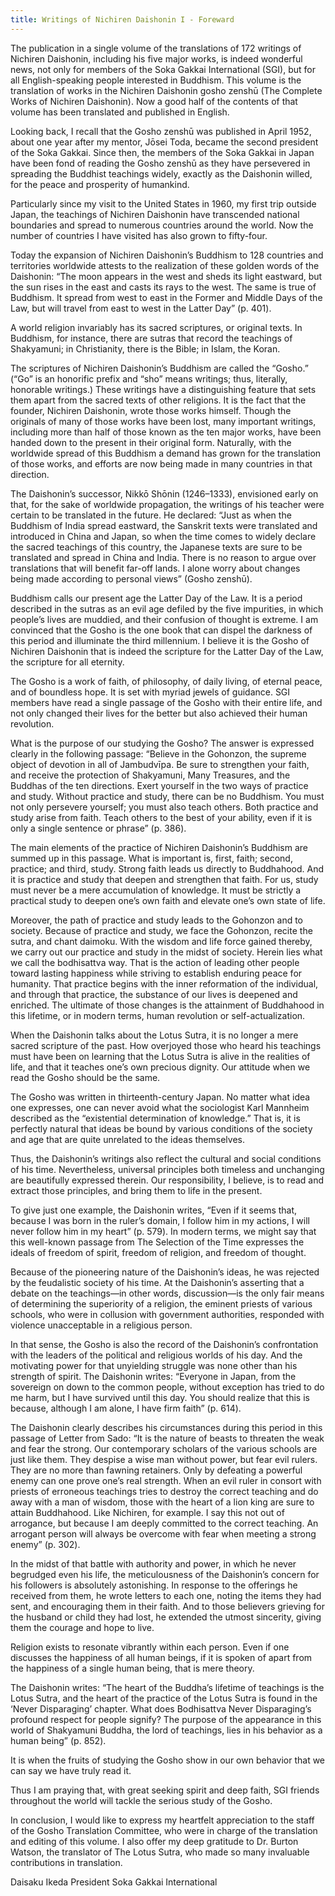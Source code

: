 ```yaml
---
title: Writings of Nichiren Daishonin I - Foreward
---
```


The publication in a single volume of the translations of 172 writings of Nichiren Daishonin, including his five major works, is indeed wonderful news, not only for members of the Soka Gakkai International (SGI), but for all English-speaking people interested in Buddhism. This volume is the translation of works in the Nichiren Daishonin gosho zenshū (The Complete Works of Nichiren Daishonin). Now a good half of the contents of that volume has been translated and published in English.

Looking back, I recall that the Gosho zenshū was published in April 1952, about one year after my mentor, Jōsei Toda, became the second president of the Soka Gakkai. Since then, the members of the Soka Gakkai in Japan have been fond of reading the Gosho zenshū as they have persevered in spreading the Buddhist teachings widely, exactly as the Daishonin willed, for the peace and prosperity of humankind.

Particularly since my visit to the United States in 1960, my first trip outside Japan, the teachings of Nichiren Daishonin have transcended national boundaries and spread to numerous countries around the world. Now the number of countries I have visited has also grown to fifty-four.

Today the expansion of Nichiren Daishonin’s Buddhism to 128 countries and territories worldwide attests to the realization of these golden words of the Daishonin: “The moon appears in the west and sheds its light eastward, but the sun rises in the east and casts its rays to the west. The same is true of Buddhism. It spread from west to east in the Former and Middle Days of the Law, but will travel from east to west in the Latter Day” (p. 401).

A world religion invariably has its sacred scriptures, or original texts. In Buddhism, for instance, there are sutras that record the teachings of Shakyamuni; in Christianity, there is the Bible; in Islam, the Koran.

The scriptures of Nichiren Daishonin’s Buddhism are called the “Gosho.” (“Go” is an honorific prefix and “sho” means writings; thus, literally, honorable writings.) These writings have a distinguishing feature that sets them apart from the sacred texts of other religions. It is the fact that the founder, Nichiren Daishonin, wrote those works himself. Though the originals of many of those works have been lost, many important writings, including more than half of those known as the ten major works, have been handed down to the present in their original form. Naturally, with the worldwide spread of this Buddhism a demand has grown for the translation of those works, and efforts are now being made in many countries in that direction.

The Daishonin’s successor, Nikkō Shōnin (1246–1333), envisioned early on that, for the sake of worldwide propagation, the writings of his teacher were certain to be translated in the future. He declared: “Just as when the Buddhism of India spread eastward, the Sanskrit texts were translated and introduced in China and Japan, so when the time comes to widely declare the sacred teachings of this country, the Japanese texts are sure to be translated and spread in China and India. There is no reason to argue over translations that will benefit far-off lands. I alone worry about changes being made according to personal views” (Gosho zenshū).

Buddhism calls our present age the Latter Day of the Law. It is a period described in the sutras as an evil age defiled by the five impurities, in which people’s lives are muddied, and their confusion of thought is extreme. I am convinced that the Gosho is the one book that can dispel the darkness of this period and illuminate the third millennium. I believe it is the Gosho of Nichiren Daishonin that is indeed the scripture for the Latter Day of the Law, the scripture for all eternity.

The Gosho is a work of faith, of philosophy, of daily living, of eternal peace, and of boundless hope. It is set with myriad jewels of guidance. SGI members have read a single passage of the Gosho with their entire life, and not only changed their lives for the better but also achieved their human revolution.

What is the purpose of our studying the Gosho? The answer is expressed clearly in the following passage: “Believe in the Gohonzon, the supreme object of devotion in all of Jambudvīpa. Be sure to strengthen your faith, and receive the protection of Shakyamuni, Many Treasures, and the Buddhas of the ten directions. Exert yourself in the two ways of practice and study. Without practice and study, there can be no Buddhism. You must not only persevere yourself; you must also teach others. Both practice and study arise from faith. Teach others to the best of your ability, even if it is only a single sentence or phrase” (p. 386).

The main elements of the practice of Nichiren Daishonin’s Buddhism are summed up in this passage. What is important is, first, faith; second, practice; and third, study. Strong faith leads us directly to Buddhahood. And it is practice and study that deepen and strengthen that faith. For us, study must never be a mere accumulation of knowledge. It must be strictly a practical study to deepen one’s own faith and elevate one’s own state of life.

Moreover, the path of practice and study leads to the Gohonzon and to society. Because of practice and study, we face the Gohonzon, recite the sutra, and chant daimoku. With the wisdom and life force gained thereby, we carry out our practice and study in the midst of society. Herein lies what we call the bodhisattva way. That is the action of leading other people toward lasting happiness while striving to establish enduring peace for humanity. That practice begins with the inner reformation of the individual, and through that practice, the substance of our lives is deepened and enriched. The ultimate of those changes is the attainment of Buddhahood in this lifetime, or in modern terms, human revolution or self-actualization.

When the Daishonin talks about the Lotus Sutra, it is no longer a mere sacred scripture of the past. How overjoyed those who heard his teachings must have been on learning that the Lotus Sutra is alive in the realities of life, and that it teaches one’s own precious dignity. Our attitude when we read the Gosho should be the same.

The Gosho was written in thirteenth-century Japan. No matter what idea one expresses, one can never avoid what the sociologist Karl Mannheim described as the “existential determination of knowledge.” That is, it is perfectly natural that ideas be bound by various conditions of the society and age that are quite unrelated to the ideas themselves.

Thus, the Daishonin’s writings also reflect the cultural and social conditions of his time. Nevertheless, universal principles both timeless and unchanging are beautifully expressed therein. Our responsibility, I believe, is to read and extract those principles, and bring them to life in the present.

To give just one example, the Daishonin writes, “Even if it seems that, because I was born in the ruler’s domain, I follow him in my actions, I will never follow him in my heart” (p. 579). In modern terms, we might say that this well-known passage from The Selection of the Time expresses the ideals of freedom of spirit, freedom of religion, and freedom of thought.

Because of the pioneering nature of the Daishonin’s ideas, he was rejected by the feudalistic society of his time. At the Daishonin’s asserting that a debate on the teachings—in other words, discussion—is the only fair means of determining the superiority of a religion, the eminent priests of various schools, who were in collusion with government authorities, responded with violence unacceptable in a religious person.

In that sense, the Gosho is also the record of the Daishonin’s confrontation with the leaders of the political and religious worlds of his day. And the motivating power for that unyielding struggle was none other than his strength of spirit. The Daishonin writes: “Everyone in Japan, from the sovereign on down to the common people, without exception has tried to do me harm, but I have survived until this day. You should realize that this is because, although I am alone, I have firm faith” (p. 614).

The Daishonin clearly describes his circumstances during this period in this passage of Letter from Sado: “It is the nature of beasts to threaten the weak and fear the strong. Our contemporary scholars of the various schools are just like them. They despise a wise man without power, but fear evil rulers. They are no more than fawning retainers. Only by defeating a powerful enemy can one prove one’s real strength. When an evil ruler in consort with priests of erroneous teachings tries to destroy the correct teaching and do away with a man of wisdom, those with the heart of a lion king are sure to attain Buddhahood. Like Nichiren, for example. I say this not out of arrogance, but because I am deeply committed to the correct teaching. An arrogant person will always be overcome with fear when meeting a strong enemy” (p. 302).

In the midst of that battle with authority and power, in which he never begrudged even his life, the meticulousness of the Daishonin’s concern for his followers is absolutely astonishing. In response to the offerings he received from them, he wrote letters to each one, noting the items they had sent, and encouraging them in their faith. And to those believers grieving for the husband or child they had lost, he extended the utmost sincerity, giving them the courage and hope to live.

Religion exists to resonate vibrantly within each person. Even if one discusses the happiness of all human beings, if it is spoken of apart from the happiness of a single human being, that is mere theory.

The Daishonin writes: “The heart of the Buddha’s lifetime of teachings is the Lotus Sutra, and the heart of the practice of the Lotus Sutra is found in the ‘Never Disparaging’ chapter. What does Bodhisattva Never Disparaging’s profound respect for people signify? The purpose of the appearance in this world of Shakyamuni Buddha, the lord of teachings, lies in his behavior as a human being” (p. 852).

It is when the fruits of studying the Gosho show in our own behavior that we can say we have truly read it.

Thus I am praying that, with great seeking spirit and deep faith, SGI friends throughout the world will tackle the serious study of the Gosho.

In conclusion, I would like to express my heartfelt appreciation to the staff of the Gosho Translation Committee, who were in charge of the translation and editing of this volume. I also offer my deep gratitude to Dr. Burton Watson, the translator of The Lotus Sutra, who made so many invaluable contributions in translation.


Daisaku Ikeda
President
Soka Gakkai International
